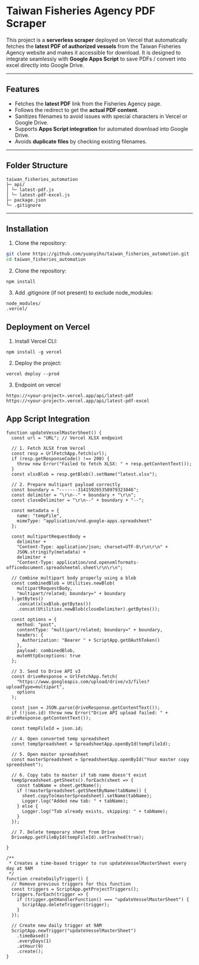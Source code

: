 # Taiwan Fisheries Agency PDF Scraper

This project is a **serverless scraper** deployed on Vercel that automatically fetches the **latest PDF of authorized vessels** from the Taiwan Fisheries Agency website and makes it accessible for download. It is designed to integrate seamlessly with **Google Apps Script** to save PDFs / convert into excel directly into Google Drive.

---

## Features

- Fetches the **latest PDF** link from the Fisheries Agency page.
- Follows the redirect to get the **actual PDF content**.
- Sanitizes filenames to avoid issues with special characters in Vercel or Google Drive.
- Supports **Apps Script integration** for automated download into Google Drive.
- Avoids **duplicate files** by checking existing filenames.

---

## Folder Structure

```
taiwan_fisheries_automation
├─ api/
│ └─ latest-pdf.js
│ └─ latest-pdf-excel.js
├─ package.json
└─ .gitignore
```

---

## Installation

1. Clone the repository:

```bash / cmd
git clone https://github.com/yuanyiho/taiwan_fisheries_automation.git
cd taiwan_fisheries_automation
```

2. Clone the repository:
```
npm install
```

3. Add .gitignore (if not present) to exclude node_modules:
```
node_modules/
.vercel/
```

## Deployment on Vercel
1. Install Vercel CLI:
```
npm install -g vercel
```

2. Deploy the project:
```
vercel deploy --prod
```

3. Endpoint on vercel
```
https://<your-project>.vercel.app/api/latest-pdf
https://<your-project>.vercel.app/api/latest-pdf-excel
```

## App Script Integration
```
function updateVesselMasterSheet() {
  const url = "URL"; // Vercel XLSX endpoint

  // 1. Fetch XLSX from Vercel
  const resp = UrlFetchApp.fetch(url);
  if (resp.getResponseCode() !== 200) {
    throw new Error("Failed to fetch XLSX: " + resp.getContentText());
  }
  const xlsxBlob = resp.getBlob().setName("latest.xlsx");

  // 2. Prepare multipart payload correctly
  const boundary = "-------314159265358979323846";
  const delimiter = "\r\n--" + boundary + "\r\n";
  const closeDelimiter = "\r\n--" + boundary + "--";

  const metadata = {
    name: "tempFile",
    mimeType: "application/vnd.google-apps.spreadsheet"
  };

  const multipartRequestBody =
    delimiter +
    "Content-Type: application/json; charset=UTF-8\r\n\r\n" +
    JSON.stringify(metadata) +
    delimiter +
    "Content-Type: application/vnd.openxmlformats-officedocument.spreadsheetml.sheet\r\n\r\n";

  // Combine multipart body properly using a blob
  const combinedBlob = Utilities.newBlob(
    multipartRequestBody,
    "multipart/related; boundary=" + boundary
  ).getBytes()
    .concat(xlsxBlob.getBytes())
    .concat(Utilities.newBlob(closeDelimiter).getBytes());

  const options = {
    method: "post",
    contentType: "multipart/related; boundary=" + boundary,
    headers: {
      Authorization: "Bearer " + ScriptApp.getOAuthToken()
    },
    payload: combinedBlob,
    muteHttpExceptions: true
  };

  // 3. Send to Drive API v3
  const driveResponse = UrlFetchApp.fetch(
    "https://www.googleapis.com/upload/drive/v3/files?uploadType=multipart",
    options
  );

  const json = JSON.parse(driveResponse.getContentText());
  if (!json.id) throw new Error("Drive API upload failed: " + driveResponse.getContentText());

  const tempFileId = json.id;

  // 4. Open converted temp spreadsheet
  const tempSpreadsheet = SpreadsheetApp.openById(tempFileId);

  // 5. Open master spreadsheet
  const masterSpreadsheet = SpreadsheetApp.openById("Your master copy spreedsheet");

  // 6. Copy tabs to master if tab name doesn't exist
  tempSpreadsheet.getSheets().forEach(sheet => {
    const tabName = sheet.getName();
    if (!masterSpreadsheet.getSheetByName(tabName)) {
      sheet.copyTo(masterSpreadsheet).setName(tabName);
      Logger.log("Added new tab: " + tabName);
    } else {
      Logger.log("Tab already exists, skipping: " + tabName);
    }
  });

  // 7. Delete temporary sheet from Drive
  DriveApp.getFileById(tempFileId).setTrashed(true);

}

/**
 * Creates a time-based trigger to run updateVesselMasterSheet every day at 9AM
 */
function createDailyTrigger() {
  // Remove previous triggers for this function
  const triggers = ScriptApp.getProjectTriggers();
  triggers.forEach(trigger => {
    if (trigger.getHandlerFunction() === "updateVesselMasterSheet") {
      ScriptApp.deleteTrigger(trigger);
    }
  });

  // Create new daily trigger at 9AM
  ScriptApp.newTrigger("updateVesselMasterSheet")
    .timeBased()
    .everyDays(1)
    .atHour(9)
    .create();
}
```
